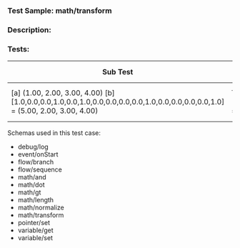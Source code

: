 ### **Test Sample:** math/transform
### **Description:** 

### Tests:
| Sub Test | Result Var.Name | Result Var.Id | Expected Value
| ----------- | ----------- | ----------- |----------- |
| [a] (1.00, 2.00, 3.00, 4.00) [b] [1.0,0.0,0.0,1.0,0.0,1.0,0.0,0.0,0.0,0.0,1.0,0.0,0.0,0.0,0.0,1.0] = (5.00, 2.00, 3.00, 4.00) | TestResult_math/transform_[a] (1.00, 2.00, 3.00, 4.00) [b] [1.0,0.0,0.0,1.0,0.0,1.0,0.0,0.0,0.0,0.0,1.0,0.0,0.0,0.0,0.0,1.0] = (5.00, 2.00, 3.00, 4.00) | 1 | (5.00000, 2.00000, 3.00000, 4.00000)

Schemas used in this test case:
- debug/log
- event/onStart
- flow/branch
- flow/sequence
- math/and
- math/dot
- math/gt
- math/length
- math/normalize
- math/transform
- pointer/set
- variable/get
- variable/set
